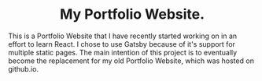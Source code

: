 <h1 align="center">My Portfolio Website.</h1>

This is a Portfolio Website that I have recently started working on in an effort to learn React. I chose to use Gatsby because of it's support for multiple static pages. The main intention of this project is to eventually become the replacement for my old Portfolio
Website, which was hosted on github.io.